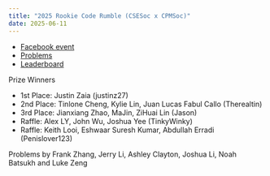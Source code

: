 ```yaml
---
title: "2025 Rookie Code Rumble (CSESoc x CPMSoc)"
date: 2025-06-11
---
```


- [Facebook event](https://www.facebook.com/events/1123894406450293/)
- [Problems](problems.pdf)
- [Leaderboard](leaderboard)

Prize Winners

- 1st Place: Justin Zaia (justinz27)
- 2nd Place: Tinlone Cheng, Kylie Lin, Juan Lucas Fabul Callo (Therealtin)
- 3rd Place: Jianxiang Zhao, MaJin, ZiHuai Lin (Jason)
- Raffle: Alex LY, John Wu, Joshua Yee (TinkyWinky)
- Raffle: Keith Looi, Eshwaar Suresh Kumar, Abdullah Erradi (Penislover123)

Problems by Frank Zhang, Jerry Li, Ashley Clayton, Joshua Li, Noah Batsukh and Luke Zeng
